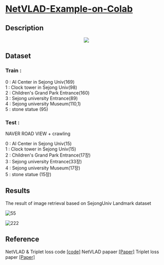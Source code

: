 # [NetVLAD-Example-on-Colab](https://github.com/socome/NetVLAD-Example-on-Colab/blob/master/NetVLAD_manual.ipynb)

## Description

<p align="center">
<img src="https://user-images.githubusercontent.com/44772344/58701146-24cdf800-83dd-11e9-924d-4e5e247bfec3.png">
</p>


## Dataset

### Train : 
0 : AI Center in Sejong Univ(169) </br>
1 : Clock tower in Sejong Univ(98)</br>
2 : Children's Grand Park Entrance(160)</br>
3 : Sejong university Entrance(89)</br>
4 : Sejong university Museum(110,1)</br>
5 : stone statue (95)</br>

### Test :
NAVER ROAD VIEW + crawling </br>

0 : AI Center in Sejong Univ(15) </br>
1 : Clock tower in Sejong Univ(15)</br>
2 : Children's Grand Park Entrance(17장)</br>
3 : Sejong university Entrance(33장)</br>
4 : Sejong university Museum(17장)</br>
5 : stone statue (15장)</br>

## Results

The result of image retrieval based on SejongUniv Landmark dataset

![55](https://user-images.githubusercontent.com/44772344/58888464-64207f80-8722-11e9-8998-b348bcd0c1b8.png)

![222](https://user-images.githubusercontent.com/44772344/58888155-ec525500-8721-11e9-95a9-59b3554dc46c.png)


## Reference

NetVLAD & Triplet loss code  [[code]](https://github.com/lyakaap/NetVLAD-pytorch)
NetVLAD papaer [[Paper]](https://arxiv.org/abs/1511.07247)
Triplet loss paper [[Paper]](https://arxiv.org/abs/1503.03832)
